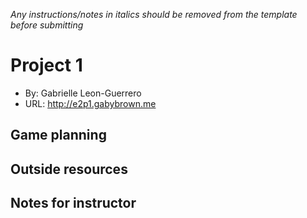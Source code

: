 _Any instructions/notes in italics should be removed from the template before submitting_

# Project 1
+ By: Gabrielle Leon-Guerrero
+ URL: <http://e2p1.gabybrown.me>

## Game planning


## Outside resources


## Notes for instructor
